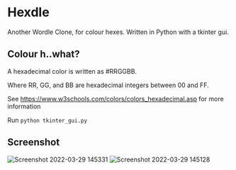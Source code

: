 # Hexdle
Another Wordle Clone, for colour hexes.
Written in Python with a tkinter gui.

## Colour h..what?
A hexadecimal color is written as #RRGGBB.

Where RR, GG, and BB are hexadecimal integers between 00 and FF.

See https://www.w3schools.com/colors/colors_hexadecimal.asp for more information

Run
```python tkinter_gui.py```

## Screenshot
![Screenshot 2022-03-29 145331](https://user-images.githubusercontent.com/41369022/160627239-f81f0e11-d9b4-42d3-86da-a1dcca5eaf12.png)
![Screenshot 2022-03-29 145128](https://user-images.githubusercontent.com/41369022/160627250-61033c7a-861b-43ac-b937-f2a63c1289cc.png)
